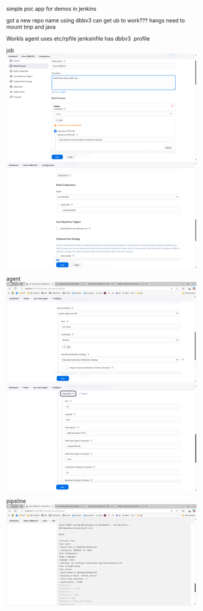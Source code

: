 simple poc app for demos in jenkins 

got a new repo name 
using dbbv3 
can get ub to work???
hangs 
need to mount tmp and java 

Workls agent uses etc/rpfile 
jenksinfile has dbbv3 .profile 

job 
![alt text](image-4.png)
![alt text](image-3.png)

agent 
![alt text](image-1.png)
![alt text](image-2.png)


pipeline 
![alt text](image.png)
